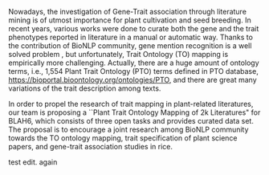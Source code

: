 Nowadays, the investigation of Gene-Trait association through literature mining is of utmost importance for plant cultivation and seed breeding. In recent years, various works were done to curate both the gene and the trait phenotypes reported in literature in a manual or automatic way. Thanks to the contribution of BioNLP community, gene mention recognition is a well solved problem , but unfortunately, Trait Ontology (TO) mapping is empirically more challenging. Actually, there are a huge amount of ontology terms, i.e., 1,554 Plant Trait Ontology (PTO) terms defined in PTO database, https://bioportal.bioontology.org/ontologies/PTO, and there are great many variations of the trait description among texts.

In order to propel the research of trait mapping in plant-related literatures, our team is proposing a ``Plant Trait Ontology Mapping of 2k Literatures" for BLAH6, which consists of three open tasks and provides curated data set. The proposal is to encourage a joint research among BioNLP community towards the TO ontology mapping, trait specification of plant science papers, and gene-trait association studies in rice.

test edit.
again

